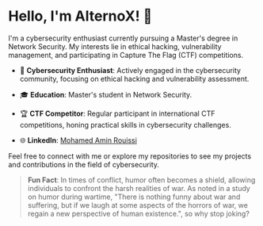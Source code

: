 # Hello, I'm AlternoX! 👋

I'm a cybersecurity enthusiast currently pursuing a Master's degree in Network Security. My interests lie in ethical hacking, vulnerability management, and participating in Capture The Flag (CTF) competitions.

- 🔐 **Cybersecurity Enthusiast**: Actively engaged in the cybersecurity community, focusing on ethical hacking and vulnerability assessment.

- 🎓 **Education**: Master's student in Network Security.

- 🏆 **CTF Competitor**: Regular participant in international CTF competitions, honing practical skills in cybersecurity challenges.

- 🌐 **LinkedIn**: [Mohamed Amin Rouissi](https://www.linkedin.com/in/mohammed-amin-rouissi/)

Feel free to connect with me or explore my repositories to see my projects and contributions in the field of cybersecurity.

> **Fun Fact**: In times of conflict, humor often becomes a shield, allowing individuals to confront the harsh realities of war. As noted in a study on humor during wartime, "There is nothing funny about war and suffering, but if we laugh at some aspects of the horrors of war, we regain a new perspective of human existence.", so why stop joking?

<!---
alternox1/alternox1 is a ✨ special ✨ repository because its `README.md` (this file) appears on your GitHub profile.
You can click the Preview link to take a look at your changes.
--->
